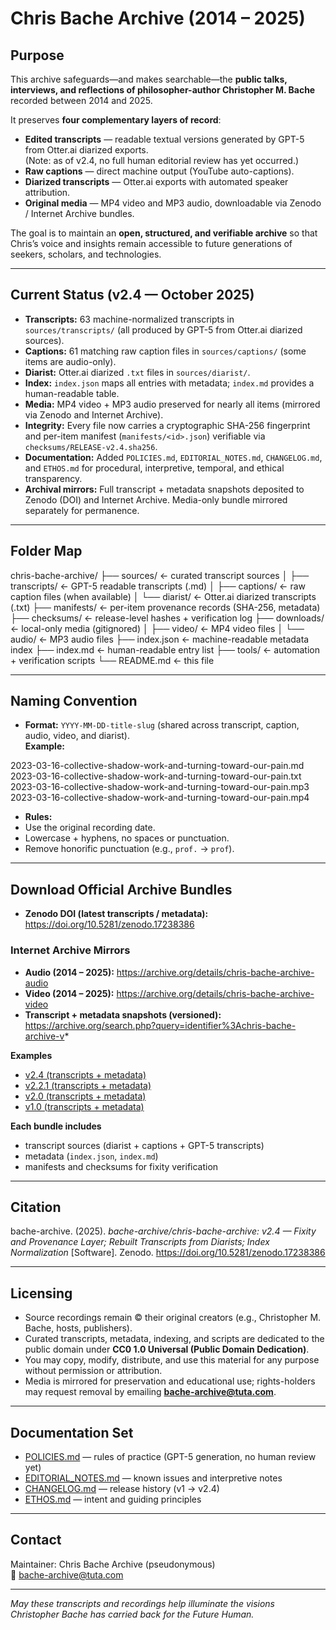 # Chris Bache Archive (2014 – 2025)

## Purpose
This archive safeguards—and makes searchable—the **public talks, interviews, and reflections of philosopher-author Christopher M. Bache** recorded between 2014 and 2025.

It preserves **four complementary layers of record**:
- **Edited transcripts** — readable textual versions generated by GPT-5 from Otter.ai diarized exports.  
  (Note: as of v2.4, no full human editorial review has yet occurred.)
- **Raw captions** — direct machine output (YouTube auto-captions).
- **Diarized transcripts** — Otter.ai exports with automated speaker attribution.
- **Original media** — MP4 video and MP3 audio, downloadable via Zenodo / Internet Archive bundles.

The goal is to maintain an **open, structured, and verifiable archive** so that Chris’s voice and insights remain accessible to future generations of seekers, scholars, and technologies.

---

## Current Status (v2.4 — October 2025)

- **Transcripts:** 63 machine-normalized transcripts in `sources/transcripts/` (all produced by GPT-5 from Otter.ai diarized sources).  
- **Captions:** 61 matching raw caption files in `sources/captions/` (some items are audio-only).  
- **Diarist:** Otter.ai diarized `.txt` files in `sources/diarist/`.  
- **Index:** `index.json` maps all entries with metadata; `index.md` provides a human-readable table.  
- **Media:** MP4 video + MP3 audio preserved for nearly all items (mirrored via Zenodo and Internet Archive).  
- **Integrity:** Every file now carries a cryptographic SHA-256 fingerprint and per-item manifest (`manifests/<id>.json`) verifiable via `checksums/RELEASE-v2.4.sha256`.  
- **Documentation:** Added `POLICIES.md`, `EDITORIAL_NOTES.md`, `CHANGELOG.md`, and `ETHOS.md` for procedural, interpretive, temporal, and ethical transparency.  
- **Archival mirrors:** Full transcript + metadata snapshots deposited to Zenodo (DOI) and Internet Archive. Media-only bundle mirrored separately for permanence.

---

## Folder Map

chris-bache-archive/
├── sources/              ← curated transcript sources
│   ├── transcripts/      ← GPT-5 readable transcripts (.md)
│   ├── captions/         ← raw caption files (when available)
│   └── diarist/          ← Otter.ai diarized transcripts (.txt)
├── manifests/            ← per-item provenance records (SHA-256, metadata)
├── checksums/            ← release-level hashes + verification log
├── downloads/            ← local-only media (gitignored)
│   ├── video/            ← MP4 video files
│   └── audio/            ← MP3 audio files
├── index.json            ← machine-readable metadata index
├── index.md              ← human-readable entry list
├── tools/                ← automation + verification scripts
└── README.md             ← this file

---

## Naming Convention
- **Format:** `YYYY-MM-DD-title-slug` (shared across transcript, caption, audio, video, and diarist).  
  **Example:**

2023-03-16-collective-shadow-work-and-turning-toward-our-pain.md
2023-03-16-collective-shadow-work-and-turning-toward-our-pain.txt
2023-03-16-collective-shadow-work-and-turning-toward-our-pain.mp3
2023-03-16-collective-shadow-work-and-turning-toward-our-pain.mp4

- **Rules:**  
- Use the original recording date.  
- Lowercase + hyphens, no spaces or punctuation.  
- Remove honorific punctuation (e.g., `prof.` → `prof`).  

---

## Download Official Archive Bundles

- **Zenodo DOI (latest transcripts / metadata):** https://doi.org/10.5281/zenodo.17238386  

### Internet Archive Mirrors
- **Audio (2014 – 2025):** https://archive.org/details/chris-bache-archive-audio  
- **Video (2014 – 2025):** https://archive.org/details/chris-bache-archive-video  
- **Transcript + metadata snapshots (versioned):** https://archive.org/search.php?query=identifier%3Achris-bache-archive-v*

**Examples**
- [v2.4 (transcripts + metadata)](https://archive.org/details/chris-bache-archive-v2.4)  
- [v2.2.1 (transcripts + metadata)](https://archive.org/details/chris-bache-archive-v2.2.1)  
- [v2.0 (transcripts + metadata)](https://archive.org/details/chris-bache-archive-v2.0)  
- [v1.0 (transcripts + metadata)](https://archive.org/details/chris-bache-archive-1.0)

**Each bundle includes**
- transcript sources (diarist + captions + GPT-5 transcripts)  
- metadata (`index.json`, `index.md`)  
- manifests and checksums for fixity verification  

---

## Citation

bache-archive. (2025). *bache-archive/chris-bache-archive: v2.4 — Fixity and Provenance Layer; Rebuilt Transcripts from Diarists; Index Normalization* [Software]. Zenodo. https://doi.org/10.5281/zenodo.17238386  

---

## Licensing
- Source recordings remain © their original creators (e.g., Christopher M. Bache, hosts, publishers).  
- Curated transcripts, metadata, indexing, and scripts are dedicated to the public domain under **CC0 1.0 Universal (Public Domain Dedication)**.  
- You may copy, modify, distribute, and use this material for any purpose without permission or attribution.  
- Media is mirrored for preservation and educational use; rights-holders may request removal by emailing **bache-archive@tuta.com**.

---

## Documentation Set
- [POLICIES.md](./POLICIES.md) — rules of practice (GPT-5 generation, no human review yet)  
- [EDITORIAL_NOTES.md](./EDITORIAL_NOTES.md) — known issues and interpretive notes  
- [CHANGELOG.md](./CHANGELOG.md) — release history (v1 → v2.4)  
- [ETHOS.md](./ETHOS.md) — intent and guiding principles  

---

## Contact
Maintainer: Chris Bache Archive (pseudonymous)  
📧 bache-archive@tuta.com  

---

*May these transcripts and recordings help illuminate the visions Christopher Bache has carried back for the Future Human.*